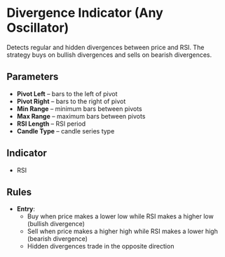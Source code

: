 # Divergence Indicator (Any Oscillator)

Detects regular and hidden divergences between price and RSI. The strategy buys on bullish divergences and sells on bearish divergences.

## Parameters
- **Pivot Left** – bars to the left of pivot
- **Pivot Right** – bars to the right of pivot
- **Min Range** – minimum bars between pivots
- **Max Range** – maximum bars between pivots
- **RSI Length** – RSI period
- **Candle Type** – candle series type

## Indicator
- RSI

## Rules
- **Entry**:
  - Buy when price makes a lower low while RSI makes a higher low (bullish divergence)
  - Sell when price makes a higher high while RSI makes a lower high (bearish divergence)
  - Hidden divergences trade in the opposite direction
